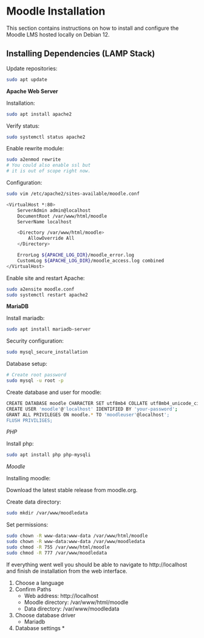 # Moodle Installation

This section contains instructions on how to install and configure the Moodle LMS hosted locally on Debian 12.

## Installing Dependencies (LAMP Stack)

Update repositories:

```bash
sudo apt update
```

**Apache Web Server**

Installation:

```bash
sudo apt install apache2
```

Verify status:

```bash
sudo systemctl status apache2
```

Enable rewrite module:

```bash
sudo a2enmod rewrite
# You could also enable ssl but 
# it is out of scope right now.
```

Configuration:

```bash
sudo vim /etc/apache2/sites-available/moodle.conf
```
```bash
<VirtualHost *:80>
    ServerAdmin admin@localhost
    DocumentRoot /var/www/html/moodle
    ServerName localhost

    <Directory /var/www/html/moodle>
        AllowOverride All
    </Directory>

    ErrorLog ${APACHE_LOG_DIR}/moodle_error.log
    CustomLog ${APACHE_LOG_DIR}/moodle_access.log combined
</VirtualHost>
```

Enable site and restart Apache:

```bash
sudo a2ensite moodle.conf
sudo systemctl restart apache2
```

**MariaDB**

Install mariadb:

```bash
sudo apt install mariadb-server
```

Security configuration:

```bash
sudo mysql_secure_installation
```

Database setup:

```bash
# Create root password
sudo mysql -u root -p
```

Create database and user for moodle:

```bash
CREATE DATABASE moodle CHARACTER SET utf8mb4 COLLATE utf8mb4_unicode_ci;
CREATE USER 'moodle'@'localhost' IDENTIFIED BY 'your-password';
GRANT ALL PRIVILEGES ON moodle.* TO 'moodleuser'@localhost';
FLUSH PRIVILIGES;
```

*PHP*

Install php:

```bash
sudo apt install php php-mysqli
```

*Moodle*

Installing moodle:

Download the latest stable release from moodle.org.

Create data directory:

```bash
sudo mkdir /var/www/moodledata
```

Set permissions:
```bash
sudo chown -R www-data:www-data /var/www/html/moodle
sudo chown -R www-data:www-data /var/www/moodledata
sudo chmod -R 755 /var/www/html/moodle
sudo chmod -R 777 /var/www/moodledata
```

If everything went well you should be able to navigate to http://localhost and finish de installation from the web interface.

1. Choose a language
2. Confirm Paths
    * Web address: http://localhost
    * Moodle directory: /var/www/html/moodle
    * Data directory: /var/www/moodledata
3. Choose database driver
    * Mariadb
4. Database settings
    *








